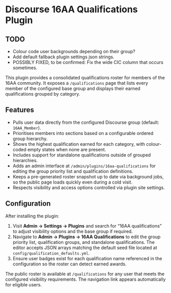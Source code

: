 # Discourse 16AA Qualifications Plugin

## TODO
- Colour code user backgrounds depending on their group?
- Add default fallback plugin settings json strings.
- POSSIBLY FIXED, to be confirmed: Fix the wide CIC column that occurs sometimes.

This plugin provides a consolidated qualifications roster for members of the 16AA community. It exposes a `/qualifications` page that lists every member of the configured base group and displays their earned qualifications grouped by category.

## Features

- Pulls user data directly from the configured Discourse group (default: `16AA_Member`).
- Prioritises members into sections based on a configurable ordered group hierarchy.
- Shows the highest qualification earned for each category, with colour-coded empty states when none are present.
- Includes support for standalone qualifications outside of grouped hierarchies.
- Adds an admin interface at `/admin/plugins/16aa-qualifications` for editing the group priority list and qualification definitions.
- Keeps a pre-generated roster snapshot up to date via background jobs, so the public page loads quickly even during a cold visit.
- Respects visibility and access options controlled via plugin site settings.

## Configuration

After installing the plugin:

1. Visit **Admin → Settings → Plugins** and search for “16AA qualifications” to adjust visibility options and the base group if required.
2. Navigate to **Admin → Plugins → 16AA Qualifications** to edit the group priority list, qualification groups, and standalone qualifications. The editor accepts JSON arrays matching the default seed file located at `config/qualification_defaults.yml`.
3. Ensure user badges exist for each qualification name referenced in the configuration so the roster can detect earned awards.

The public roster is available at `/qualifications` for any user that meets the configured visibility requirements. The navigation link appears automatically for eligible users.
